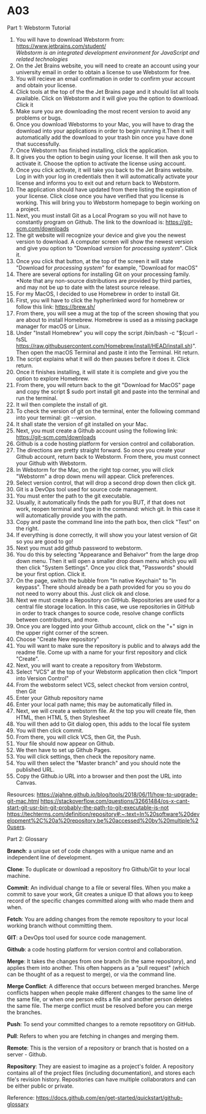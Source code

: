 # A03
Part 1: Webstorm Tutorial
1. You will have to download Webstorm from: 
https://www.jetbrains.com/student/  
*Webstorm is an integrated development environment for JavaScript and related technologies*
2. On the Jet Brains website, you will need to create an account using your university email in order to obtain a license to use Webstorm for free. 
3. You will recieve an email confirmation in order to confirm your account and obtain your license. 
4. Click tools at the top of the the Jet Brains page and it should list all tools available. Click on Webstorm and it will give you the option to download. Click it
5. Make sure you are downloading the most recent version to avoid any problems or bugs.
6. Once you download Webstorms to your Mac, you will have to drag the download into your applications in order to begin running it.Then it will automatically add the download to your trash bin once you have done that successfully. 
7. Once Webstorm has finished installing, click the application.
8. It gives you the option to begin using your license. It will then ask you to activate it. Choose the option to activate the license using account.
9.  Once you click activate, it will take you back to the Jet Brains website. Log in with your log in credentials then it will automatically activate your license and informs you to exit out and return back to Webstorm.
10.  The application should have updated from there listing the expiration of your license. Click close once you have verified that you license is working. This will bring you to Webstorm homepage to begin working on a project. 
11. Next, you must install Git as a Local Program so you will not have to constantly program on Github. The link to the download is: https://git-scm.com/downloads
12. The git website will recognize your device and give you the newest version to download. A computer screen will show the newest version and give you option to "Download *version* for *processing system*". Click it. 
13.  Once you click that button, at the top of the screen it will state "Download for *processing system*" for example, "Download for macOS"
14.  There are several options for installing Git on your processing family. *Note that any non-source distributions are provided by third parties, and may not be up to date with the latest source release.
15.  For my MacOS, I decided to use Homebrew in order to install Git. 
16.  First, you will have to click the hypherlinked word for homebrew or follow this link: https://brew.sh/
17.  From there, you will see a mug at the top of the screen showing that you are about to install Homebrew. Homebrew is used as a missing package manager for macOS or Linux.
18.  Under "Install Homebrew" you will copy the script /bin/bash -c "$(curl -fsSL https://raw.githubusercontent.com/Homebrew/install/HEAD/install.sh)". Then open the macOS Terminal and paste it into the Terminal. Hit return. 
19.  The script explains what it will do then pauses before it does it. Click return.
20.  Once it finishes installing, it will state it is complete and give you the option to explore Homebrew. 
21.  From there, you will return back to the git "Download for MacOS" page and copy the script $ sudo port install git and paste into the terminal and run the terminal.
22.  It wil then complete the install of git.
23.  To check the version of git on the terminal, enter the following command into your terminal: git --version.
24.  It shall state the version of git installed on your Mac. 
25. Next, you must create a Github account using the following link: https://git-scm.com/downloads
26. Github is a code hosting platform for version control and collaboration.
27. The directions are pretty straight forward. So once you create your Github account, return back to Webstorm. From there, you must connect your Github with Webstorm.
28. In Webstorm for the Mac, on the right top corner, you will click "Webstorm" a drop down menu will appear. Click preferences. 
29. Select version control, that will drop a second drop down then click git.
30. Git is a DevOps tool used for source code management.
31. You must enter the path to the git executable.
32. Usually, it automatically finds the path for you BUT, if that does not work, reopen terminal and type in the command: which git. In this case it will automatically provide you with the path. 
33. Copy and paste the command line into the path box, then click "Test" on the right. 
34. If everything is done correctly, it will show you your latest version of Git so you are good to go!
35. Next you must add github password to webstorm.
36. You do this by selecting "Appearance and Behaivor" from the large drop down menu. Then it will open a smaller drop down menu which you will then click "System Settings". Once you click that, "Passwords" should be your first option. Click it.
37. On the page, switch the bubble from "In native Keychain" to "In keypass". There should already be a path provided for you so you do not need to worry about this. Just click ok and close.
38. Next we must create a Repository on GitHub. Repositories are used for a central file storage location. In this case, we use repositories in GitHub in order to track changes to source code, resolve change conflicts between contributors, and more. 
39. Once you are logged into your Github account, click on the "+" sign in the upper right corner of the screen. 
40. Choose "Create New repository"
41. You will want to make sure the repository is public and to always add the readme file. Come up with a name for your first repository and click "Create".
42. Next, you will want to create a repository from Webstorm. 
43. Select "VCS" at the top of your Webstorm application then click "Import into Version Control"
44. From the webstorm select VCS, select checkot from version control, then Git
45. Enter your Github repository name
46. Enter your local path name; this may be automatically filled in.
47. Next, we will create a webstorm file. At the top you will create file, then HTML, then HTML 5, then Stylesheet
48. You will then add to Git dialog open, this adds to the local file system
49. You will then click commit. 
50. From there, you will click VCS, then Git, the Push.
51. Your file should now appear on Github.
52. We then have to set up Github Pages.
53. You will click settings, then check the repository name.
54. You will then select the "Master branch" and you should note the published URL.
55. Copy the Github.io URL into a browser and then post the URL into Canvas.

Resources: 
https://ajahne.github.io/blog/tools/2018/06/11/how-to-upgrade-git-mac.html
https://stackoverflow.com/questions/32661484/os-x-cant-start-git-usr-bin-git-probably-the-path-to-git-executable-is-not
https://techterms.com/definition/repository#:~:text=In%20software%20development%2C%20a%20repository,be%20accessed%20by%20multiple%20users.

Part 2: Glossary

**Branch**: a unique set of code changes with a unique name and an independent line of development.

**Clone**: To duplicate or download a repository fro Github/Git to your local machine.

**Commit**: An individual change to a file or several files. When you make a commit to save your work, Git creates a unique ID that allows you to keep record of the specific changes committed along with who made them and when.

**Fetch**: You are adding changes from the remote repository to your local working branch without committing them.

**GIT**: a DevOps tool used for source code management.

**Github**: a code hosting platform for version control and collaboration.

**Merge**: It takes the changes from one branch (in the same repository), and applies them into another. This often happens as a "pull request" (which can be thought of as a request to merge), or via the command line.

**Merge Conflict**: A difference that occurs between merged branches. Merge conflicts happen when people make different changes to the same line of the same file, or when one person edits a file and another person deletes the same file. The merge conflict must be resolved before you can merge the branches.

**Push**: To send your committed changes to a remote repsotitory on GitHub. 

**Pull**: Refers to when you are fetching in changes and merging them. 

**Remote**: This is the version of a repository or branch that is hosted on a server - Github.

**Repository**: They are easiest to imagine as a project's folder. A repository contains all of the project files (including documentation), and stores each file's revision history. Repositories can have multiple collaborators and can be either public or private.

Reference:
https://docs.github.com/en/get-started/quickstart/github-glossary
